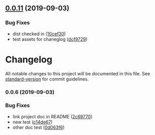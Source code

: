 ## [0.0.11](https://github.com/swiss-itlabs/ng-utils/compare/v0.0.10...v0.0.11) (2019-09-03)


### Bug Fixes

* dist checked in ([10cef30](https://github.com/swiss-itlabs/ng-utils/commit/10cef30))
* test assets for chaneglog ([dcf9729](https://github.com/swiss-itlabs/ng-utils/commit/dcf9729))

# Changelog

All notable changes to this project will be documented in this file. See [standard-version](https://github.com/conventional-changelog/standard-version) for commit guidelines.

### 0.0.6 (2019-09-03)


### Bug Fixes

* link project doc in README ([2c69770](https://github.com/swiss-itlabs/ng-utils/commit/2c69770))
* new test ([c14de67](https://github.com/swiss-itlabs/ng-utils/commit/c14de67))
* other doc test ([0d063f6](https://github.com/swiss-itlabs/ng-utils/commit/0d063f6))
